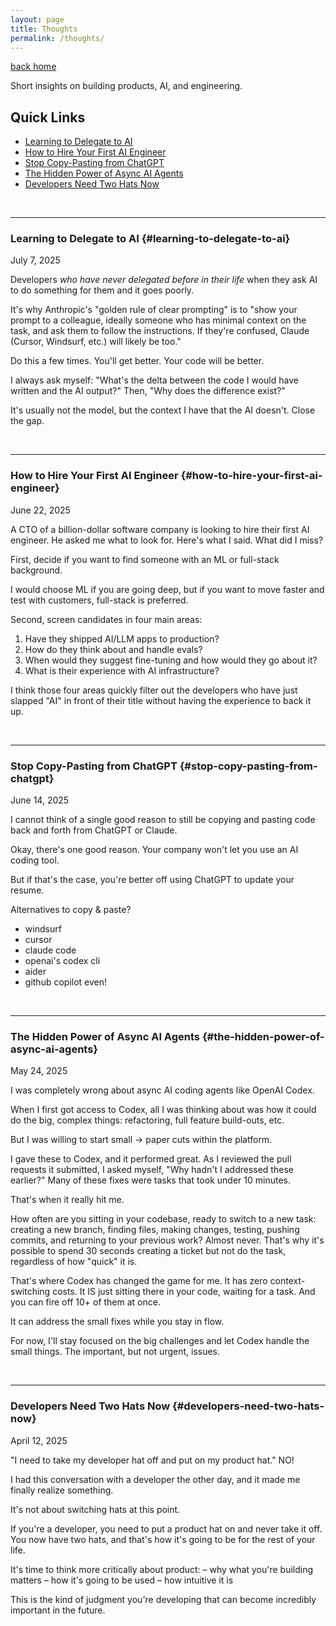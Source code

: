 ```yaml
---
layout: page
title: Thoughts
permalink: /thoughts/
---
```


[back home](/)

Short insights on building products, AI, and engineering.

## Quick Links
- [Learning to Delegate to AI](#learning-to-delegate-to-ai)
- [How to Hire Your First AI Engineer](#how-to-hire-your-first-ai-engineer)
- [Stop Copy-Pasting from ChatGPT](#stop-copy-pasting-from-chatgpt)
- [The Hidden Power of Async AI Agents](#the-hidden-power-of-async-ai-agents)
- [Developers Need Two Hats Now](#developers-need-two-hats-now)

<br>

---

### Learning to Delegate to AI {#learning-to-delegate-to-ai}
July 7, 2025

Developers *who have never delegated before in their life* when they ask AI to do something for them and it goes poorly.

It's why Anthropic's "golden rule of clear prompting" is to "show your prompt to a colleague, ideally someone who has minimal context on the task, and ask them to follow the instructions. If they're confused, Claude (Cursor, Windsurf, etc.) will likely be too."

Do this a few times. You'll get better. Your code will be better.

I always ask myself: "What's the delta between the code I would have written and the AI output?" Then, "Why does the difference exist?"

It's usually not the model, but the context I have that the AI doesn't. Close the gap.

<br>

---

### How to Hire Your First AI Engineer {#how-to-hire-your-first-ai-engineer}
June 22, 2025

A CTO of a billion-dollar software company is looking to hire their first AI engineer. He asked me what to look for. Here's what I said. What did I miss?

First, decide if you want to find someone with an ML or full-stack background.

I would choose ML if you are going deep, but if you want to move faster and test with customers, full-stack is preferred.

Second, screen candidates in four main areas:

1. Have they shipped AI/LLM apps to production?
2. How do they think about and handle evals?
3. When would they suggest fine-tuning and how would they go about it?
4. What is their experience with AI infrastructure?

I think those four areas quickly filter out the developers who have just slapped "AI" in front of their title without having the experience to back it up.

<br>

---

### Stop Copy-Pasting from ChatGPT {#stop-copy-pasting-from-chatgpt}
June 14, 2025

I cannot think of a single good reason to still be copying and pasting code back and forth from ChatGPT or Claude.

Okay, there's one good reason. Your company won't let you use an AI coding tool.

But if that's the case, you're better off using ChatGPT to update your resume.

Alternatives to copy & paste?
- windsurf
- cursor
- claude code
- openai's codex cli
- aider
- github copilot even!

<br>

---

### The Hidden Power of Async AI Agents {#the-hidden-power-of-async-ai-agents}
May 24, 2025

I was completely wrong about async AI coding agents like OpenAI Codex.

When I first got access to Codex, all I was thinking about was how it could do the big, complex things: refactoring, full feature build-outs, etc.

But I was willing to start small -> paper cuts within the platform.

I gave these to Codex, and it performed great. As I reviewed the pull requests it submitted, I asked myself, "Why hadn't I addressed these earlier?" Many of these fixes were tasks that took under 10 minutes.

That's when it really hit me.

How often are you sitting in your codebase, ready to switch to a new task: creating a new branch, finding files, making changes, testing, pushing commits, and returning to your previous work? Almost never. That's why it's possible to spend 30 seconds creating a ticket but not do the task, regardless of how "quick" it is.

That's where Codex has changed the game for me. It has zero context-switching costs. It IS just sitting there in your code, waiting for a task. And you can fire off 10+ of them at once.

It can address the small fixes while you stay in flow.

For now, I'll stay focused on the big challenges and let Codex handle the small things. The important, but not urgent, issues.

<br>

---

### Developers Need Two Hats Now {#developers-need-two-hats-now}
April 12, 2025

"I need to take my developer hat off and put on my product hat." NO!

I had this conversation with a developer the other day, and it made me finally realize something.

It's not about switching hats at this point.

If you're a developer, you need to put a product hat on and never take it off. You now have two hats, and that's how it's going to be for the rest of your life.

It's time to think more critically about product:
 – why what you're building matters
 – how it's going to be used
 – how intuitive it is

This is the kind of judgment you're developing that can become incredibly important in the future.